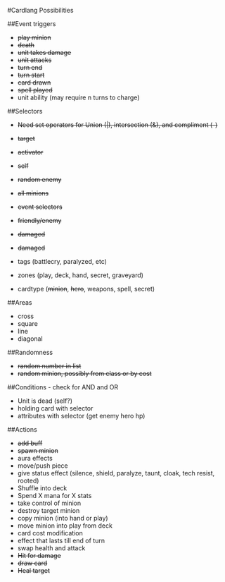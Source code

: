 #Cardlang Possibilities

##Event triggers
* ~~play minion~~
* ~~death~~
* ~~unit takes damage~~
* ~~unit attacks~~
* ~~turn end~~
* ~~turn start~~
* ~~card drawn~~
* ~~spell played~~
* unit ability (may require n turns to charge)

##Selectors
* ~~Need set operators for Union (|), intersection (&), and compliment (-)~~
* ~~target~~
* ~~activator~~
* ~~self~~
* ~~random enemy~~
* ~~all minions~~
* ~~event selectors~~
* ~~friendly/enemy~~
* ~~damaged~~
* ~~damaged~~

* tags (battlecry, paralyzed, etc)
* zones (play, deck, hand, secret, graveyard)
* cardtype (~~minion~~, ~~hero~~, weapons, spell, secret)

##Areas
* cross
* square
* line
* diagonal

##Randomness
* ~~random number in list~~
* ~~random minion, possibly from class or by cost~~

##Conditions - check for AND and OR
* Unit is dead (self?)
* holding card with selector
* attributes with selector (get enemy hero hp)


##Actions
* ~~add buff~~
* ~~spawn minion~~
* aura effects
* move/push piece
* give status effect (silence, shield, paralyze, taunt, cloak, tech resist, rooted)
* Shuffle into deck
* Spend X mana for X stats
* take control of minion
* destroy target minion
* copy minion (into hand or play)
* move minion into play from deck
* card cost modification
* effect that lasts till end of turn
* swap health and attack
* ~~Hit for damage~~
* ~~draw card~~
* ~~Heal target~~